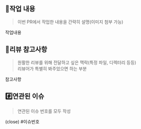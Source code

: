 ## 📝작업 내용

> 이번 PR에서 작업한 내용을 간략히 설명(이미지 첨부 가능)

작업내용

## 💬리뷰 참고사항

> 원활한 리뷰를 위해 전달하고 싶은 맥락(특정 파일, 디렉터리 등등)  
> 리뷰어가 특별히 봐주었으면 하는 부분

참고사항

## #️⃣연관된 이슈

> 연관된 이슈 번호를 모두 작성

(close) #이슈번호


